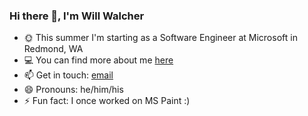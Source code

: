 ### Hi there 👋, I'm Will Walcher

- 🌞 This summer I'm starting as a Software Engineer at Microsoft in Redmond, WA
- 💻 You can find more about me [here](https://www.williamwalcher.xyz)
- 📫 Get in touch: [email](mailto:will.walcher@gmail.com)
- 😄 Pronouns: he/him/his
- ⚡ Fun fact: I once worked on MS Paint :)
